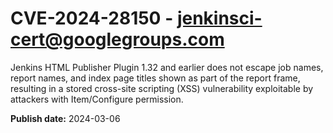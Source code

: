# CVE-2024-28150 - jenkinsci-cert@googlegroups.com

Jenkins HTML Publisher Plugin 1.32 and earlier does not escape job names, report names, and index page titles shown as part of the report frame, resulting in a stored cross-site scripting (XSS) vulnerability exploitable by attackers with Item/Configure permission.

**Publish date:** 2024-03-06
